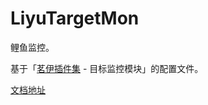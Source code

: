 # LiyuTargetMon

鲤鱼监控。

基于「[茗伊插件集](https://github.com/tinymins/MY) - 目标监控模块」的配置文件。

[文档地址](https://dunhuixiao.github.io/LiyuTargetMon/)
